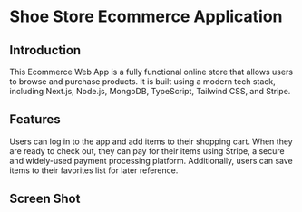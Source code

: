# Shoe Store Ecommerce Application

## Introduction

This Ecommerce Web App is a fully functional online store that allows users to browse and purchase products.
It is built using a modern tech stack, including Next.js, Node.js, MongoDB, TypeScript, Tailwind CSS, and Stripe.

## Features

Users can log in to the app and add items to their shopping cart. When they are ready to check out, they can pay for their items using Stripe,
a secure and widely-used payment processing platform. Additionally, users can save items to their favorites list for later reference.

## Screen Shot
